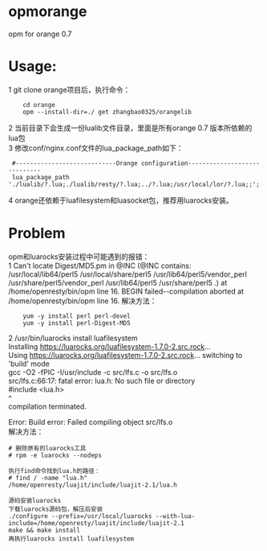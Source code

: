 #  opmorange
opm for orange 0.7    

# Usage:
1 git clone orange项目后，执行命令：
```
    cd orange
    opm --install-dir=./ get zhangbao0325/orangelib
```
2 当前目录下会生成一份lualib文件目录，里面是所有orange 0.7 版本所依赖的lua包    
3 修改conf/nginx.conf文件的lua_package_path如下：
```
 #----------------------------Orange configuration-----------------------------
 lua_package_path './lualib/?.lua;./lualib/resty/?.lua;../?.lua;/usr/local/lor/?.lua;;';
```
4 orange还依赖于luafilesystem和luasocket包，推荐用luarocks安装。

# Problem 
opm和luarocks安装过程中可能遇到的报错：      
1 Can't locate Digest/MD5.pm in @INC (@INC contains: /usr/local/lib64/perl5 /usr/local/share/perl5 /usr/lib64/perl5/vendor_perl /usr/share/perl5/vendor_perl /usr/lib64/perl5 /usr/share/perl5 .) at /home/openresty/bin/opm line 16.
  BEGIN failed--compilation aborted at /home/openresty/bin/opm line 16.
解决方法：
```
	yum -y install perl perl-devel
	yum -y install perl-Digest-MD5
```

2 /usr/bin/luarocks install luafilesystem      
Installing https://luarocks.org/luafilesystem-1.7.0-2.src.rock...    
Using https://luarocks.org/luafilesystem-1.7.0-2.src.rock... switching to 'build' mode    
gcc -O2 -fPIC -I/usr/include -c src/lfs.c -o src/lfs.o    
src/lfs.c:66:17: fatal error: lua.h: No such file or directory    
 #include <lua.h>    
                 ^    
compilation terminated.    

Error: Build error: Failed compiling object src/lfs.o    
解决方法：
```
# 删除原有的luarocks工具
# rpm -e luarocks --nodeps

执行find命令找到lua.h的路径：
# find / -name "lua.h"
/home/openresty/luajit/include/luajit-2.1/lua.h

源码安装luarocks
下载luarocks源码包，解压后安装
./configure --prefix=/usr/local/luarocks --with-lua-include=/home/openresty/luajit/include/luajit-2.1
make && make install
再执行luarocks install luafilesystem
```
